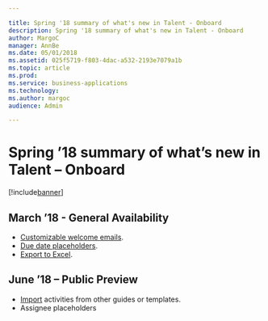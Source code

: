 ```yaml
---

title: Spring '18 summary of what's new in Talent - Onboard
description: Spring '18 summary of what's new in Talent - Onboard
author: MargoC
manager: AnnBe
ms.date: 05/01/2018
ms.assetid: 025f5719-f803-4dac-a532-2193e7079a1b
ms.topic: article
ms.prod: 
ms.service: business-applications
ms.technology: 
ms.author: margoc
audience: Admin

---
```

# Spring ’18 summary of what’s new in Talent – Onboard




[!include[banner](../../../includes/banner.md)]

## March ’18 - General Availability

- [Customizable welcome emails](customizable-welcome-emails.md).
- [Due date placeholders](due-date-placeholders.md).
- [Export to Excel](export-excel.md).

## June ’18 – Public Preview

- [Import](customizable-welcome-emails.md) activities from other guides or templates.
- Assignee placeholders